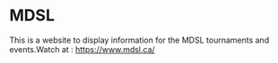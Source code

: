 # MDSL
This is a website to display information for the MDSL tournaments and events.Watch at : https://www.mdsl.ca/
